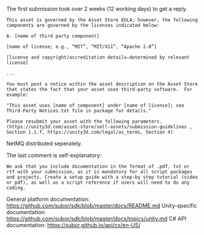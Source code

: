 
The first submission took over 2 weeks (12 working days) to get a reply.

```
This asset is governed by the Asset Store EULA; however, the following components are governed by the licenses indicated below:

A. [name of third party component]

[name of license; e.g., “MIT”, “MIT/X11”, “Apache 2.0”]

[license and copyright/accreditation details—determined by relevant license]

...
```

```
You must post a notice within the asset description on the Asset Store that states the fact that your asset uses third-party software.  For example:

"This asset uses [name of component] under [name of license]; see Third-Party Notices.txt file in package for details."

Please resubmit your asset with the following parameters. (https://unity3d.com/asset-store/sell-assets/submission-guidelines , Section 1.1.f, https://unity3d.com/legal/as_terms, Section 4)
```

NetMQ distributed seperately.

The last comment is self-explanatory:
```
We ask that you include documentation in the format of .pdf, txt or rtf with your submission, as it is mandatory for all script packages and projects. Create a setup guide with a step-by step tutorial (video or pdf), as well as a script reference if users will need to do any coding.
```

General platform documentation:
https://github.com/subor/sdk/blob/master/docs/README.md
Unity-specific documentation:
https://github.com/subor/sdk/blob/master/docs/topics/unity.md
C# API documentation:
https://subor.github.io/api/cs/en-US/